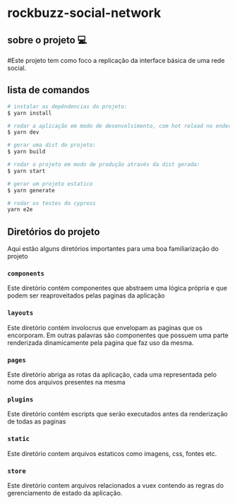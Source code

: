 # rockbuzz-social-network

## sobre o projeto :computer:

#Este projeto tem como foco a replicação da interface básica de uma rede social.

## lista de comandos

```bash
# instalar as depêndencias do projeto:
$ yarn install

# rodar a aplicação em modo de desenvolvimento, com hot reload no endereço 'localhost:3000':
$ yarn dev

# gerar uma dist do projeto:
$ yarn build

# rodar o projeto em modo de produção através da dist gerada:
$ yarn start

# gerar um projeto estatico
$ yarn generate

# rodar os testes do cypress
yarn e2e
```

## Diretórios do projeto

Aqui estão alguns diretórios importantes para uma boa familiarização do projeto


### `components`

Este diretório contém componentes que abstraem uma lógica própria e que podem ser reaproveitados pelas paginas da aplicação

### `layouts`

Este diretório contém involocrus que envelopam as paginas que os encorporam. Em outras palavras são componentes que possuem uma parte renderizada dinamicamente pela pagina que faz uso da mesma.

### `pages`

Este diretório abriga as rotas da aplicação, cada uma representada pelo nome dos arquivos presentes na mesma

### `plugins`

Este diretório contém escripts que serão executados antes da renderização de todas as paginas

### `static`

Este diretório contem arquivos estaticos como imagens, css, fontes etc.

### `store`

Este diretório contem arquivos relacionados a vuex contendo as regras do gerenciamento de estado da aplicação.
